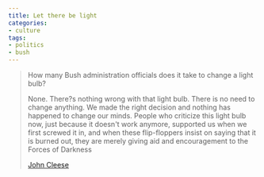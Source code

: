 ```yaml
---
title: Let there be light
categories:
- culture
tags:
- politics
- bush
---
```


> How many Bush administration officials does it take to change a light bulb?
> 
> None. There?s nothing wrong with that light bulb. There is no need to change anything. We made the right decision and nothing has happened to change our minds. People who criticize this light bulb now, just because it doesn't work anymore, supported us when we first screwed it in, and when these flip-floppers insist on saying that it is burned out, they are merely giving aid and encouragement to the Forces of Darkness
> 
> [John Cleese][1]

   [1]: http://www.thejohncleese.com/
